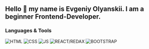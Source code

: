 ## Hello 👋 my name is Evgeniy Olyanskii. I am a beginner Frontend-Developer.

### Languages & Tools

![HTML](https://img.shields.io/badge/-HTML-lightgrey?style=for-the-badge&logo=HTML&logoColor=#E67E22)
![CSS](https://img.shields.io/badge/-CSS-lightgrey?style=for-the-badge&logo=CSS&logoColor=#E67E22)
![JS](https://img.shields.io/badge/-JAVASCRIPT-lightgrey?style=for-the-badge&logo=javascript&logoColor=#E67E22)
![REACT/REDAX](https://img.shields.io/badge/-REACT/REDAX-lightgrey?style=for-the-badge&logo=react&logoColor=#E67E22)
![BOOTSTRAP](https://img.shields.io/badge/-BOOTSTRAP-lightgrey?style=for-the-badge&logo=bootstrap&logoColor=#E67E22)

<!--
**EvgeniyOl/EvgeniyOl** is a ✨ _special_ ✨ repository because its `README.md` (this file) appears on your GitHub profile.

Here are some ideas to get you started:

- 🔭 I’m currently working on ...
- 🌱 I’m currently learning ...
- 👯 I’m looking to collaborate on ...
- 🤔 I’m looking for help with ...
- 💬 Ask me about ...
- 📫 How to reach me: ...
- 😄 Pronouns: ...
- ⚡ Fun fact: ...
-->
